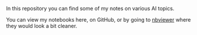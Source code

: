 In this repository you can find some of my notes on various AI topics.

You can view my notebooks here, on GitHub, or by going to [nbviewer](https://nbviewer.org/github/tonytroeff/AI/tree/main/) where they would look a bit cleaner.